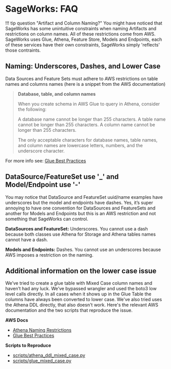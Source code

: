 # SageWorks: FAQ

!!! tip question "Artifact and Column Naming?"
    You might have noticed that SageWorks has some unintuitive constraints when naming Artifacts and restrictions on column names. All of these restrictions come from AWS. SageWorks uses Glue, Athena, Feature Store, Models and Endpoints, each of these services have their own constraints, SageWorks simply 'reflects' those contraints.
    
## Naming: Underscores, Dashes, and Lower Case

Data Sources and Feature Sets must adhere to AWS restrictions on table names and columns names (here is a snippet from the AWS documentation)

> **Database, table, and column names**
> 
> When you create schema in AWS Glue to query in Athena, consider the following:
> 
> A database name cannot be longer than 255 characters.
> A table name cannot be longer than 255 characters.
> A column name cannot be longer than 255 characters.
> 
> The only acceptable characters for database names, table names, and column names are lowercase letters, numbers, and the underscore character.

For more info see: [Glue Best Practices](https://docs.aws.amazon.com/athena/latest/ug/glue-best-practices.html#schema-names)

## DataSource/FeatureSet use '_'  and Model/Endpoint use '-'

You may notice that DataSource and FeatureSet uuid/name examples have underscores but the model and endpoints have dashes. Yes, it’s super annoying to have one convention for DataSources and FeatureSets and another for Models and Endpoints but this is an AWS restriction and not something that SageWorks can control.

**DataSources and FeatureSet:** Underscores. You cannot use a dash because both classes use Athena for Storage and Athena tables names cannot have a dash.

**Models and Endpoints:** Dashes. You cannot use an underscores because AWS imposes a restriction on the naming.


## Additional information on the lower case issue
We’ve tried to create a glue table with Mixed Case column names and haven’t had any luck. We’ve bypassed wrangler and used the boto3 low level calls directly. In all cases when it shows up in the Glue Table the columns have always been converted to lower case. We've also tried uses the Athena DDL directly, that also doesn't work. Here's the relevant AWS documentation and the two scripts that reproduce the issue.

**AWS Docs**

- [Athena Naming Restrictions](https://docs.aws.amazon.com/athena/latest/ug/tables-databases-columns-names.html)
- [Glue Best Practices](https://docs.aws.amazon.com/athena/latest/ug/glue-best-practices.html#schema-names)

**Scripts to Reproduce**

- [scripts/athena\_ddl\_mixed_case.py](https://github.com/SuperCowPowers/sageworks/blob/main/scripts/athena_ddl_mixed_case.py)
- [scripts/glue\_mixed_case.py](https://github.com/SuperCowPowers/sageworks/blob/main/scripts/glue_mixed_case.py)

